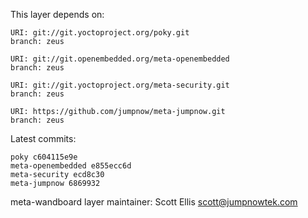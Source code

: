 This layer depends on:

    URI: git://git.yoctoproject.org/poky.git
    branch: zeus

    URI: git://git.openembedded.org/meta-openembedded
    branch: zeus

    URI: git://git.yoctoproject.org/meta-security.git
    branch: zeus

    URI: https://github.com/jumpnow/meta-jumpnow.git
    branch: zeus

Latest commits:

    poky c604115e9e
    meta-openembedded e855ecc6d
    meta-security ecd8c30
    meta-jumpnow 6869932

meta-wandboard layer maintainer: Scott Ellis <scott@jumpnowtek.com>
